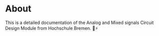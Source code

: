 # About
This is a detailed documentation of the Analog and Mixed signals Circuit Design Module from Hochschule Bremen. 🔌⚡